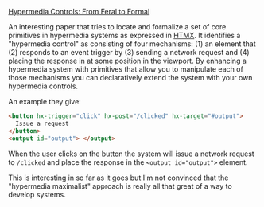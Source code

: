 [Hypermedia Controls: From Feral to Formal](https://dl.acm.org/doi/pdf/10.1145/3648188.3675127)

An interesting paper that tries to locate and formalize a set of core primitives in hypermedia systems as expressed in [HTMX](https://htmx.org/). It identifies a "hypermedia control" as consisting of four mechanisms: (1) an element that (2) responds to an event trigger by (3) sending a network request and (4) placing the response in at some position in the viewport. By enhancing a hypermedia system with primitives that allow you to manipulate each of those mechanisms you can declaratively extend the system with your own hypermedia controls.

An example they give:

```html
<button hx-trigger="click" hx-post="/clicked" hx-target="#output">
  Issue a request
</button>
<output id="output"> </output>
```

When the user clicks on the button the system will issue a network request to `/clicked` and place the response in the `<output id="output">` element.

This is interesting in so far as it goes but I'm not convinced that the "hypermedia maximalist" approach is really all that great of a way to develop systems.
